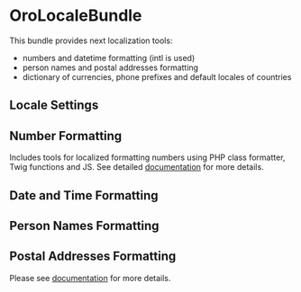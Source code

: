 OroLocaleBundle
===============

This bundle provides next localization tools:
- numbers and datetime formatting (intl is used)
- person names and postal addresses formatting
- dictionary of currencies, phone prefixes and default locales of countries

Locale Settings
---------------

Number Formatting
-----------------

Includes tools for localized formatting numbers using PHP class formatter, Twig functions and JS.
See detailed [documentation](./Resources/doc/reference/number-formatting.md) for more details.

Date and Time Formatting
------------------------

Person Names Formatting
-----------------------

Postal Addresses Formatting
---------------------------

Please see [documentation](./Resources/doc/index.md) for more details.

